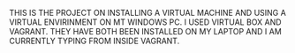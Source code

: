 THIS IS THE PROJECT ON INSTALLING A VIRTUAL MACHINE AND USING A VIRTUAL ENVIRINMENT ON MT WINDOWS PC.
I USED VIRTUAL BOX AND VAGRANT.
THEY HAVE BOTH BEEN INSTALLED ON MY LAPTOP AND I AM CURRENTLY TYPING FROM INSIDE VAGRANT.
